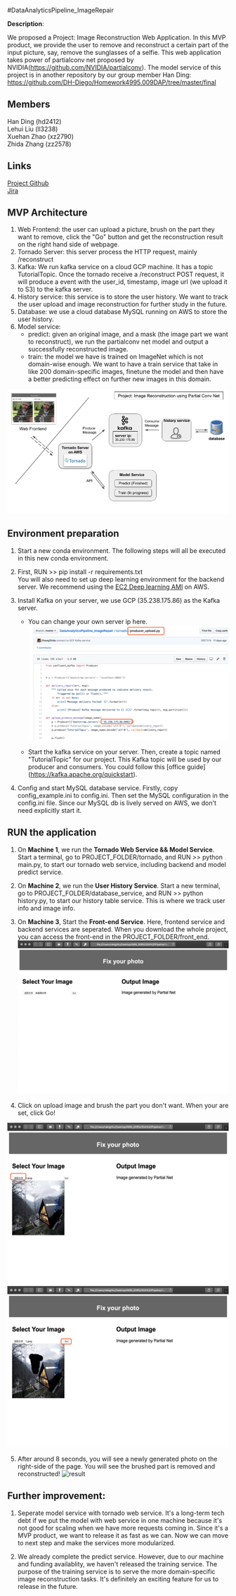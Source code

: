 #DataAnalyticsPipeline_ImageRepair

**Description**: 

We proposed a Project: Image Reconstruction Web Application. In this MVP product, we provide the user to remove and reconstruct a certain part of the input picture, say, remove the sunglasses of a selfie. This web application takes power of partialconv net proposed by NVIDIA(https://github.com/NVIDIA/partialconv). The model service of this project is in another repository by our group member Han Ding: https://github.com/DH-Diego/Homework4995.009DAP/tree/master/final

## Members
Han Ding (hd2412)  
Lehui Liu (ll3238)    
Xuehan Zhao (xz2790)  
Zhida Zhang (zz2578)   

## Links
[Project Github](https://github.com/ZhangZhida/DataAnalyticsPipeline_ImageRepair/tree/master/database_service)  
[Jira](https://toydemoproject.atlassian.net/jira/software/projects/IM/boards/13)  

## MVP Architecture

1. Web Frontend: the user can upload a picture, brush on the part they want to remove, click the "Go" button and get the reconstruction result on the right hand side of webpage. 
2. Tornado Server: this server process the HTTP request, mainly /reconstruct
3. Kafka: We run kafka service on a cloud GCP machine. It has a topic TutorialTopic. Once the tornado receive a /reconstruct POST request, it will produce a event with the user_id, timestamp, image url (we upload it to S3) to the kafka server.
4. History service: this service is to store the user history. We want to track the user upload and image reconstruction for further study in the future. 
5. Database: we use a cloud database MySQL running on AWS to store the user history.
6. Model service:
   * predict: given an original image, and a mask (the image part we want to reconstruct), we run the partialconv net model and output a successfully reconstructed image. 
   * train: the model we have is trained on ImageNet which is not domain-wise enough. We want to have a train service that take in like 200 domain-specific images, finetune the model and then have a better predicting effect on further new images in this domain. 

![MVP architecture](img/project_structure.png)
## Environment preparation

1. Start a new conda environment. The following steps will all be executed in this new conda environment.

2. First, RUN >> pip install -r requirements.txt  
You will also need to set up deep learning environment for the backend server. We recommend using the [EC2 Deep learning AMI](https://aws.amazon.com/cn/blogs/machine-learning/get-started-with-deep-learning-using-the-aws-deep-learning-ami/) on AWS.

3. Install Kafka on your server, we use GCP (35.238.175.86) as the Kafka server.
   * You can change your own server ip here.
![kafka server](img/kafkaserver.png)

   * Start the kafka service on your server. Then, create a topic named "TutorialTopic" for our project. This Kafka topic will be used by our producer and consumers. You could follow this [office guide] (https://kafka.apache.org/quickstart).

4. Config and start MySQL database service. Firstly, copy config_example.ini to config.ini. Then set the MySQL configuration in the config.ini file. Since our MySQL db is lively served on AWS, we don't need explicitly start it.  

## RUN the application

1. On **Machine 1**, we run the **Tornado Web Service && Model Service**. Start a terminal, go to PROJECT\_FOLDER/tornado, and RUN >> python main.py, to start our tornado web service, including backend and model predict service. 

2. On **Machine 2**, we run the **User History Service**. Start a new terminal, go to PROJECT\_FOLDER/database\_service, and RUN >> python history.py, to start our history table service. This is where we track user info and image info. 

3. On **Machine 3**, Start the **Front-end Service**. Here, frontend service and backend services are seperated. When you download the whole project, you can access the front-end in the PROJECT\_FOLDER/front\_end. ![frontend_black](img/frontend_blank.png)

4. Click on upload image and brush the part you don't want. When your are set, click Go! 

![upload](img/upload.png)  
![brush](img/brush.png)

5. After around 8 seconds, you will see a newly generated photo on the right-side of the page. You will see the brushed part is removed and reconstructed!
![result]()

## Further improvement:

1. Seperate model service with tornado web service. It's a long-term tech debt if we put the model with web service in one machine because it's not good for scaling when we have more requests coming in. Since it's a MVP product, we want to release it as fast as we can. Now we can move to next step and make the services more modularized. 

2. We already complete the predict service. However, due to our machine and funding availablity, we haven't released the training service. The purpose of the training service is to serve the more domain-specific image reconstruction tasks. It's definitely an exciting feature for us to release in the future. 

